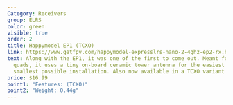 ```yaml
---
Category: Receivers
group: ELRS
color: green
visible: true
order: 2
title: Happymodel EP1 (TCXO)
link: https://www.getfpv.com/happymodel-expresslrs-nano-2-4ghz-ep2-rx.html
text: Along with the EP1, it was one of the first to come out. Meant for micro
  quads, it uses a tiny on-board ceramic tower antenna for the easiest and
  smallest possible installation. Also now available in a TCXO variant
price: $16.99
point1: "Features: (TCXO)"
point2: "Weight: 0.44g"
---
```

